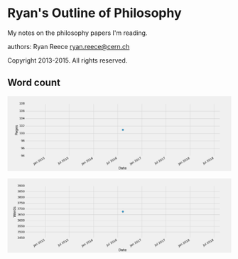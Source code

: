 Ryan's Outline of Philosophy
===========================================

My notes on the philosophy papers I'm reading.

authors:
Ryan Reece  <ryan.reece@cern.ch>

Copyright 2013-2015.  All rights reserved.


Word count
----------------------------------

![my pages](wordcount/pages.png)

![my words](wordcount/words.png)



